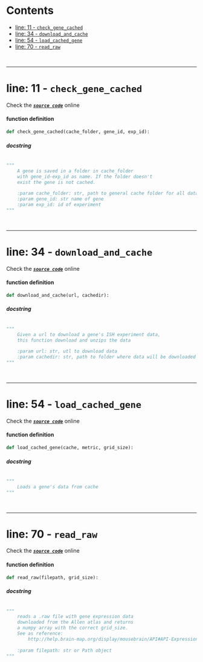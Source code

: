 



Contents
========

* [line: 11 - `check_gene_cached`](#line-11---check_gene_cached)
* [line: 34 - `download_and_cache`](#line-34---download_and_cache)
* [line: 54 - `load_cached_gene`](#line-54---load_cached_gene)
* [line: 70 - `read_raw`](#line-70---read_raw)


&nbsp;

--------
# line: 11 - `check_gene_cached`
  
Check the [***``source code``***](https://github.com/BrancoLab/BrainRender/tree/brainglobeintegration/blob/master/brainrender/gene_expression/ge_utils.py#L11) online
#### function definition


```python
def check_gene_cached(cache_folder, gene_id, exp_id):
```
##### docstring
  


```python

"""
    A gene is saved in a folder in cache_folder
    with gene_id-exp_id as name. If the folder doesn't
    exist the gene is not cached.
    
    :param cache_folder: str, path to general cache folder for all data
    :param gene_id: str name of gene
    :param exp_id: id of experiment 
"""
```

&nbsp;

--------
# line: 34 - `download_and_cache`
  
Check the [***``source code``***](https://github.com/BrancoLab/BrainRender/tree/brainglobeintegration/blob/master/brainrender/gene_expression/ge_utils.py#L34) online
#### function definition


```python
def download_and_cache(url, cachedir):
```
##### docstring
  


```python

"""
    Given a url to download a gene's ISH experiment data, 
    this function download and unzips the data
    
    :param url: str, utl to download data
    :param cachedir: str, path to folder where data will be downloaded
"""
```

&nbsp;

--------
# line: 54 - `load_cached_gene`
  
Check the [***``source code``***](https://github.com/BrancoLab/BrainRender/tree/brainglobeintegration/blob/master/brainrender/gene_expression/ge_utils.py#L54) online
#### function definition


```python
def load_cached_gene(cache, metric, grid_size):
```
##### docstring
  


```python

"""
    Loads a gene's data from cache
"""
```

&nbsp;

--------
# line: 70 - `read_raw`
  
Check the [***``source code``***](https://github.com/BrancoLab/BrainRender/tree/brainglobeintegration/blob/master/brainrender/gene_expression/ge_utils.py#L70) online
#### function definition


```python
def read_raw(filepath, grid_size):
```
##### docstring
  


```python

"""
    reads a .raw file with gene expression data 
    downloaded from the Allen atlas and returns 
    a numpy array with the correct grid_size.
    See as reference:
        http://help.brain-map.org/display/mousebrain/API#API-Expression3DGridsz
    
    :param filepath: str or Path object
"""
```